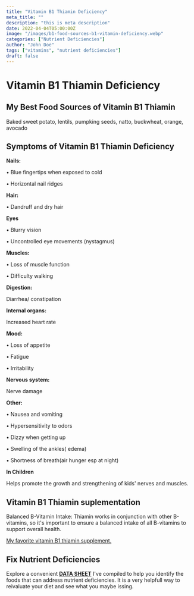 ```yaml
---
title: "Vitamin B1 Thiamin Deficiency"
meta_title: ""
description: "this is meta description"
date: 2022-04-04T05:00:00Z
image: "/images/b1-food-sources-b1-vitamin-deficiency.webp"
categories: ["Nutrient Deficiencies"]
author: "John Doe"
tags: ["vitamins", "nutrient deficiencies"]
draft: false
---
```

   <h1>Vitamin B1 Thiamin Deficiency</h1>
            <h2>My Best Food Sources of Vitamin B1 Thiamin</h2>
          <p>Baked sweet potato, lentils, pumpking seeds, natto, buckwheat, orange, avocado</p>
<h2>Symptoms of Vitamin B1 Thiamin Deficiency</h2>
<p><b>Nails:</b></p><p>&bull; Blue fingertips when exposed to cold</p><p>&bull; Horizontal nail ridges</p>
<p><b>Hair:</b> </p><p>&bull; Dandruff and dry hair</p>
<p><b>Eyes</b></p>
<p>&bull; Blurry vision</p>
<p>&bull; Uncontrolled eye movements (nystagmus)</p>
 <p><b>Muscles:</b></p> <p>&bull; Loss of muscle function</p> <p>&bull; Difficulty walking</p>
 <p><b>Digestion:</b></p><p>Diarrhea/ constipation</p>
 <p><b>Internal organs:</b></p>
 <p> Increased heart rate</p>
 <p><b>Mood:</b></p> <p>&bull; Loss of appetite</p>
 <p>&bull; Fatigue</p>
 <p>&bull;  Irritability</p>
 <p><b>Nervous system:</b></p>
<p> Nerve damage</p>
<p><b>Other:</b></p>
<p>&bull; Nausea and vomiting</p>
 <p>&bull;  Hypersensitivity to odors</p> <p>&bull; Dizzy when getting up</p> <p>&bull; Swelling of the ankles( edema)</p>
 <p>&bull; Shortness of breath(air hunger esp at night)</p>
 <p><b>In Children</b></p>
 <p>Helps promote the growth and strengthening of kids' nerves and muscles.</p>
<h2>Vitamin B1 Thiamin suplementation</h2>
  <p> Balanced B-Vitamin Intake: Thiamin works in conjunction with other B-vitamins, so it's important to ensure a balanced intake of all B-vitamins to support overall health.</p>
 <p><a target="_blank" href="https://www.amazon.com/Organic-Vitamin-Complex-Liquid-Absorption/dp/B08221NY2L/ref=sr_1_5?crid=6HHLNQZP0MTM&amp;keywords=b+complex+supplement+dropper&amp;qid=1695565572&amp;sprefix=b+complex+suplement+dropper%252Caps%252C124&amp;sr=8-5&_encoding=UTF8&tag=irinawink-20&linkCode=ur2&linkId=6170b3d69b3d03240714a151a7b75591&camp=1789&creative=9325">My favorite vitamin B1 thiamin supplement.</a></p>
<h2>Fix Nutrient Deficiencies</h2><p>Explore a convenient <a title="fix nutritional deficiencies with a data sheet" href="../nutrients-in-healthy-foods.html" target="_blank"><b>DATA SHEET</b></a> I've compiled to help you identify the foods that can address nutrient deficiencies. It is a very helpfull way to reivaluate your diet and see what you maybe issing.</p>